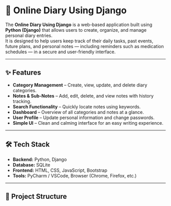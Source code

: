 # 📒 Online Diary Using Django

The **Online Diary Using Django** is a web-based application built using **Python (Django)** that allows users to create, organize, and manage personal diary entries.  
It is designed to help users keep track of their daily tasks, past events, future plans, and personal notes — including reminders such as medication schedules — in a secure and user-friendly interface.

---

## ✨ Features  

- **Category Management** – Create, view, update, and delete diary categories.  
- **Notes & Sub-Notes** – Add, edit, delete, and view notes with history tracking.  
- **Search Functionality** – Quickly locate notes using keywords.  
- **Dashboard** – Overview of all categories and notes at a glance.  
- **User Profile** – Update personal information and change passwords.  
- **Simple UI** – Clean and calming interface for an easy writing experience.

---

## 🛠 Tech Stack  

- **Backend:** Python, Django  
- **Database:** SQLite  
- **Frontend:** HTML, CSS, JavaScript, Bootstrap  
- **Tools:** PyCharm / VSCode, Browser (Chrome, Firefox, etc.)

---

## 📂 Project Structure  

